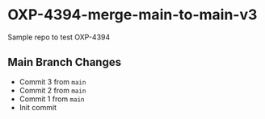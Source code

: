 # OXP-4394-merge-main-to-main-v3
Sample repo to test OXP-4394

## Main Branch Changes
- Commit 3 from `main`
- Commit 2 from `main`
- Commit 1 from `main`
- Init commit
